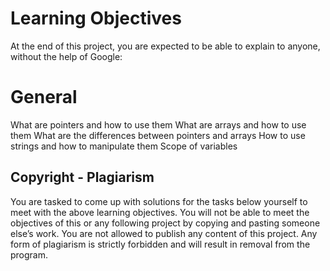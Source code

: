 # Learning Objectives
At the end of this project, you are expected to be able to explain to anyone, without the help of Google:

# General

What are pointers and how to use them
What are arrays and how to use them
What are the differences between pointers and arrays
How to use strings and how to manipulate them
Scope of variables

## Copyright - Plagiarism

You are tasked to come up with solutions for the tasks below yourself to meet with the above learning objectives.
You will not be able to meet the objectives of this or any following project by copying and pasting someone else’s work.
You are not allowed to publish any content of this project.
Any form of plagiarism is strictly forbidden and will result in removal from the program.
